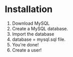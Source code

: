 # Installation

1. Download MySQL
2. Create a MySQL database.
3. Import the database
4. database = mysql.sql file.
5. You're done!
6. Create a user!

